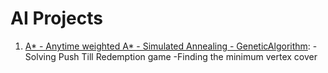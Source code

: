 # AI Projects
1. [A* - Anytime weighted A* - Simulated Annealing - GeneticAlgorithm](https://github.com/invisible0831/AI_projects/tree/master/1.%20A*-AnytimeWeightedA*-Simulated%20Annealing-GeneticAlgorithm):
   -Solving Push Till Redemption game
   -Finding the minimum vertex cover
